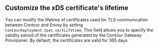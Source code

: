 ## Customize the xDS certificate's lifetime

You can modify the lifetime of certificates used for TLS communication between Contour and Envoy by setting `ContourDeployment.Spec.certLifetime`. This field allows you to specify the validity period of the certificates generated by the Contour Gateway Provisioner. By default, the certificates are valid for 365 days.